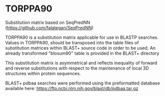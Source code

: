 # TORPPA90
Substitution matrix based on SeqPredNN (https://github.com/falategan/SeqPredNN)

TORPPA90 is a substitution matrix applicable for use in BLASTP searches. Values in TORPPA90, should be transposed into the table files of substitution matrices within BLAST+ source code in order to be used. An already transformed "blosum90" table is provided in the BLAST+ directory

This substitution matrix is asymmetrical and reflects inequality of forward and reverse substitutions with respect to the maintenance of local 3D structures within protein sequences.

BLAST+ pdbaa searches were performed using the preformatted database available here: https://ftp.ncbi.nlm.nih.gov/blast/db/pdbaa.tar.gz
